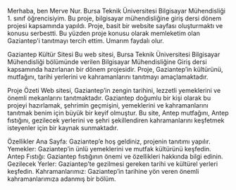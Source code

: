 
Merhaba, ben Merve Nur. Bursa Teknik Üniversitesi Bilgisayar Mühendisliği 1. sınıf öğrencisiyim. Bu proje, bilgisayar mühendisliğine giriş dersi dönem projesi kapsamında yapıldı. Proje, basit bir website sayfası oluşturmaktı ve konusu serbestti. Bu yüzden proje konusu olarak memleketim olan Gaziantep'i tanıtmayı tercih ettim.
Umarım faydalı olur.

Gaziantep Kültür Sitesi
Bu web sitesi, Bursa Teknik Üniversitesi Bilgisayar Mühendisliği bölümünde verilen Bilgisayar Mühendisliğine Giriş dersi kapsamında hazırlanan bir dönem projesidir. Proje, Gaziantep’in kültürünü, mutfağını, tarihi yerlerini ve kahramanlarını tanıtmayı amaçlamaktadır.

Proje Özeti
Web sitesi, Gaziantep’in zengin tarihini, lezzetli yemeklerini ve önemli mekanlarını tanıtmaktadır. Gaziantep doğumlu bir kişi olarak bu projeyi hazırlamak, şehrimin geçmişini, yemeklerini ve kahramanlarını tanıtmak benim için büyük bir keyif olmuştur. Bu site, Antep mutfağını, Antep fıstığını, gezilecek yerlerini ve şehri şekillendiren kahramanlarını keşfetmek isteyenler için bir kaynak sunmaktadır.

Özellikler
Ana Sayfa: Gaziantep’e hoş geldiniz, projenin tanıtımı yapılır.
Yemekler: Gaziantep’in ünlü yemeklerini ve mutfak kültürünü keşfedin.
Antep Fıstığı: Gaziantep fıstığının önemi ve özellikleri hakkında bilgi edinin.
Gezilecek Yerler: Gaziantep’te gezilmesi gereken tarihi ve kültürel yerleri keşfedin.
Kahramanlarımız: Gaziantep’in tarihine yön veren önemli kahramanlarımıza adanmış bir bölüm.
